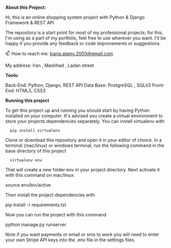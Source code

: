 **About this Project:**

Hi, this is an online shopping system project with Python & Django Framework & REST API

The repository is a start point for most of my professional projects; for this, I'm using as a part of my portfolio, feel free to use wherever you want. I'll be happy if you provide any feedback or code improvements or suggestions.

📫 How to reach me: kiana.alamy.2003@gmail.com

My address: Iran , Mashhad , Ladan street

**Tools:**

Back-End: Python, Django, REST API
Data Base: PostgreSQL , SQLit3
Front-End: HTML5, CSS3

**Running this project**

To get this project up and running you should start by having Python installed on your computer. It's advised you create a virtual environment to store your projects dependencies separately. You can install virtualenv with

      pip install virtualenv

Clone or download this repository and open it in your editor of choice. In a terminal (mac/linux) or windows terminal, run the following command in the base directory of this project

      virtualenv env

That will create a new folder env in your project directory. Next activate it with this command on mac/linux:

  source env/bin/active

Then install the project dependencies with

  pip install -r requirements.txt

Now you can run the project with this command

  python manage.py runserver

Note if you want payments or email or sms to work you will need to enter your own Stripe API keys into the .env file in the settings files.
